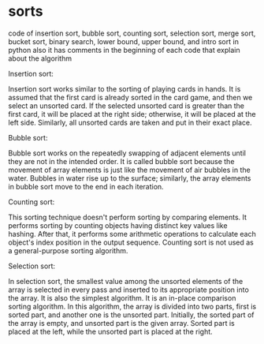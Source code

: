 # sorts
code of insertion sort, bubble sort, counting sort, selection sort, merge sort, bucket sort, binary search, lower bound, upper bound, and intro sort in python
also it has comments in the beginning of each code that explain about the algorithm

Insertion sort:

Insertion sort works similar to the sorting of playing cards in hands. It is assumed that the first card is already sorted in the card game, and then we select an unsorted card. If the selected unsorted card is greater than the first card, it will be placed at the right side; otherwise, it will be placed at the left side. Similarly, all unsorted cards are taken and put in their exact place.

Bubble sort:

Bubble sort works on the repeatedly swapping of adjacent elements until they are not in the intended order. It is called bubble sort because the movement of array elements is just like the movement of air bubbles in the water. Bubbles in water rise up to the surface; similarly, the array elements in bubble sort move to the end in each iteration.

Counting sort:

This sorting technique doesn't perform sorting by comparing elements. It performs sorting by counting objects having distinct key values like hashing. After that, it performs some arithmetic operations to calculate each object's index position in the output sequence. Counting sort is not used as a general-purpose sorting algorithm.

Selection sort:

In selection sort, the smallest value among the unsorted elements of the array is selected in every pass and inserted to its appropriate position into the array. It is also the simplest algorithm. It is an in-place comparison sorting algorithm. In this algorithm, the array is divided into two parts, first is sorted part, and another one is the unsorted part. Initially, the sorted part of the array is empty, and unsorted part is the given array. Sorted part is placed at the left, while the unsorted part is placed at the right.
